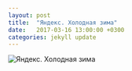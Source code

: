 ```yaml
---
layout: post
title:  "Яндекс. Холодная зима"
date:   2017-03-16 13:00:00 +0300
categories: jekyll update
---
```

![Яндекс. Холодная зима](https://datagraphics.github.io/Cold_winter-08.png "Визуализация статистики зимних температурных экстремумов для социальных сетей компании Яндекс")
